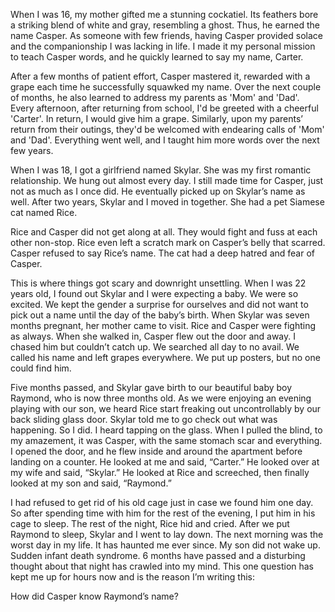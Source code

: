 When I was 16, my mother gifted me a stunning cockatiel. Its feathers bore a striking blend of white and gray, resembling a ghost. Thus, he earned the name Casper. As someone with few friends, having Casper provided solace and the companionship I was lacking in life. I made it my personal mission to teach Casper words, and he quickly learned to say my name, Carter.

After a few months of patient effort, Casper mastered it, rewarded with a grape each time he successfully squawked my name. Over the next couple of months, he also learned to address my parents as 'Mom' and 'Dad'. Every afternoon, after returning from school, I'd be greeted with a cheerful 'Carter'. In return, I would give him a grape. Similarly, upon my parents’ return from their outings, they'd be welcomed with endearing calls of 'Mom' and 'Dad'. Everything went well, and I taught him more words over the next few years.

When I was 18, I got a girlfriend named Skylar. She was my first romantic relationship. We hung out almost every day. I still made time for Casper, just not as much as I once did. He eventually picked up on Skylar’s name as well. After two years, Skylar and I moved in together. She had a pet Siamese cat named Rice.

Rice and Casper did not get along at all. They would fight and fuss at each other non-stop. Rice even left a scratch mark on Casper’s belly that scarred. Casper refused to say Rice’s name. The cat had a deep hatred and fear of Casper.

This is where things got scary and downright unsettling. When I was 22 years old, I found out Skylar and I were expecting a baby. We were so excited. We kept the gender a surprise for ourselves and did not want to pick out a name until the day of the baby’s birth. When Skylar was seven months pregnant, her mother came to visit. Rice and Casper were fighting as always. When she walked in, Casper flew out the door and away. I chased him but couldn’t catch up. We searched all day to no avail. We called his name and left grapes everywhere. We put up posters, but no one could find him.

Five months passed, and Skylar gave birth to our beautiful baby boy Raymond, who is now three months old. As we were enjoying an evening playing with our son, we heard Rice start freaking out uncontrollably by our back sliding glass door. Skylar told me to go check out what was happening. So I did. I heard tapping on the glass. When I pulled the blind, to my amazement, it was Casper, with the same stomach scar and everything. I opened the door, and he flew inside and around the apartment before landing on a counter. He looked at me and said, “Carter.” He looked over at my wife and said, “Skylar.” He looked at Rice and screeched, then finally looked at my son and said, “Raymond.”

I had refused to get rid of his old cage just in case we found him one day. So after spending time with him for the rest of the evening, I put him in his cage to sleep. The rest of the night, Rice hid and cried. After we put Raymond to sleep, Skylar and I went to lay down. The next morning was the worst day in my life. It has haunted me ever since. My son did not wake up. Sudden infant death syndrome. 6 months have passed and a disturbing thought about that night has crawled into my mind. This one question has kept me up for hours now and is the reason I’m writing this:




How did Casper know Raymond’s name?